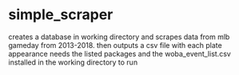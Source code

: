 # simple_scraper
creates a database in working directory and scrapes data from mlb gameday from 2013-2018. then outputs a csv file with each plate appearance
needs the listed packages and the woba_event_list.csv installed in the working directory to run
